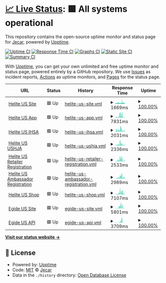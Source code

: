 # [📈 Live Status](https://demo.upptime.js.org): <!--live status--> **🟩 All systems operational**

This repository contains the open-source uptime monitor and status page for [Jecar](https://demo.upptime.js.org), powered by [Upptime](https://github.com/upptime/upptime).

[![Uptime CI](https://github.com/JefteCaro/server-monitor/workflows/Uptime%20CI/badge.svg)](https://github.com/JefteCaro/server-monitor/actions?query=workflow%3A%22Uptime+CI%22)
[![Response Time CI](https://github.com/JefteCaro/server-monitor/workflows/Response%20Time%20CI/badge.svg)](https://github.com/JefteCaro/server-monitor/actions?query=workflow%3A%22Response+Time+CI%22)
[![Graphs CI](https://github.com/JefteCaro/server-monitor/workflows/Graphs%20CI/badge.svg)](https://github.com/JefteCaro/server-monitor/actions?query=workflow%3A%22Graphs+CI%22)
[![Static Site CI](https://github.com/JefteCaro/server-monitor/workflows/Static%20Site%20CI/badge.svg)](https://github.com/JefteCaro/server-monitor/actions?query=workflow%3A%22Static+Site+CI%22)
[![Summary CI](https://github.com/JefteCaro/server-monitor/workflows/Summary%20CI/badge.svg)](https://github.com/JefteCaro/server-monitor/actions?query=workflow%3A%22Summary+CI%22)

With [Upptime](https://upptime.js.org), you can get your own unlimited and free uptime monitor and status page, powered entirely by a GitHub repository. We use [Issues](https://github.com/JefteCaro/server-monitor/issues) as incident reports, [Actions](https://github.com/JefteCaro/server-monitor/actions) as uptime monitors, and [Pages](https://demo.upptime.js.org) for the status page.

<!--start: status pages-->
<!-- This summary is generated by Upptime (https://github.com/upptime/upptime) -->
<!-- Do not edit this manually, your changes will be overwritten -->
<!-- prettier-ignore -->
| URL | Status | History | Response Time | Uptime |
| --- | ------ | ------- | ------------- | ------ |
| <img alt="" src="https://icons.duckduckgo.com/ip3/www.heliteus.com.ico" height="13"> [Helite US Site](https://www.heliteus.com) | 🟩 Up | [helite-us-site.yml](https://github.com/JefteCaro/server-monitor/commits/HEAD/history/helite-us-site.yml) | <details><summary><img alt="Response time graph" src="./graphs/helite-us-site/response-time-week.png" height="20"> 1669ms</summary><br><a href="https://JefteCaro.github.io/server-monitor/history/helite-us-site"><img alt="Response time 1568" src="https://img.shields.io/endpoint?url=https%3A%2F%2Fraw.githubusercontent.com%2FJefteCaro%2Fserver-monitor%2FHEAD%2Fapi%2Fhelite-us-site%2Fresponse-time.json"></a><br><a href="https://JefteCaro.github.io/server-monitor/history/helite-us-site"><img alt="24-hour response time 1475" src="https://img.shields.io/endpoint?url=https%3A%2F%2Fraw.githubusercontent.com%2FJefteCaro%2Fserver-monitor%2FHEAD%2Fapi%2Fhelite-us-site%2Fresponse-time-day.json"></a><br><a href="https://JefteCaro.github.io/server-monitor/history/helite-us-site"><img alt="7-day response time 1669" src="https://img.shields.io/endpoint?url=https%3A%2F%2Fraw.githubusercontent.com%2FJefteCaro%2Fserver-monitor%2FHEAD%2Fapi%2Fhelite-us-site%2Fresponse-time-week.json"></a><br><a href="https://JefteCaro.github.io/server-monitor/history/helite-us-site"><img alt="30-day response time 1568" src="https://img.shields.io/endpoint?url=https%3A%2F%2Fraw.githubusercontent.com%2FJefteCaro%2Fserver-monitor%2FHEAD%2Fapi%2Fhelite-us-site%2Fresponse-time-month.json"></a><br><a href="https://JefteCaro.github.io/server-monitor/history/helite-us-site"><img alt="1-year response time 1568" src="https://img.shields.io/endpoint?url=https%3A%2F%2Fraw.githubusercontent.com%2FJefteCaro%2Fserver-monitor%2FHEAD%2Fapi%2Fhelite-us-site%2Fresponse-time-year.json"></a></details> | <details><summary><a href="https://JefteCaro.github.io/server-monitor/history/helite-us-site">100.00%</a></summary><a href="https://JefteCaro.github.io/server-monitor/history/helite-us-site"><img alt="All-time uptime 100.00%" src="https://img.shields.io/endpoint?url=https%3A%2F%2Fraw.githubusercontent.com%2FJefteCaro%2Fserver-monitor%2FHEAD%2Fapi%2Fhelite-us-site%2Fuptime.json"></a><br><a href="https://JefteCaro.github.io/server-monitor/history/helite-us-site"><img alt="24-hour uptime 100.00%" src="https://img.shields.io/endpoint?url=https%3A%2F%2Fraw.githubusercontent.com%2FJefteCaro%2Fserver-monitor%2FHEAD%2Fapi%2Fhelite-us-site%2Fuptime-day.json"></a><br><a href="https://JefteCaro.github.io/server-monitor/history/helite-us-site"><img alt="7-day uptime 100.00%" src="https://img.shields.io/endpoint?url=https%3A%2F%2Fraw.githubusercontent.com%2FJefteCaro%2Fserver-monitor%2FHEAD%2Fapi%2Fhelite-us-site%2Fuptime-week.json"></a><br><a href="https://JefteCaro.github.io/server-monitor/history/helite-us-site"><img alt="30-day uptime 100.00%" src="https://img.shields.io/endpoint?url=https%3A%2F%2Fraw.githubusercontent.com%2FJefteCaro%2Fserver-monitor%2FHEAD%2Fapi%2Fhelite-us-site%2Fuptime-month.json"></a><br><a href="https://JefteCaro.github.io/server-monitor/history/helite-us-site"><img alt="1-year uptime 100.00%" src="https://img.shields.io/endpoint?url=https%3A%2F%2Fraw.githubusercontent.com%2FJefteCaro%2Fserver-monitor%2FHEAD%2Fapi%2Fhelite-us-site%2Fuptime-year.json"></a></details>
| <img alt="" src="https://icons.duckduckgo.com/ip3/app.heliteus.com.ico" height="13"> [Helite US App](https://app.heliteus.com) | 🟩 Up | [helite-us-app.yml](https://github.com/JefteCaro/server-monitor/commits/HEAD/history/helite-us-app.yml) | <details><summary><img alt="Response time graph" src="./graphs/helite-us-app/response-time-week.png" height="20"> 7831ms</summary><br><a href="https://JefteCaro.github.io/server-monitor/history/helite-us-app"><img alt="Response time 5635" src="https://img.shields.io/endpoint?url=https%3A%2F%2Fraw.githubusercontent.com%2FJefteCaro%2Fserver-monitor%2FHEAD%2Fapi%2Fhelite-us-app%2Fresponse-time.json"></a><br><a href="https://JefteCaro.github.io/server-monitor/history/helite-us-app"><img alt="24-hour response time 4762" src="https://img.shields.io/endpoint?url=https%3A%2F%2Fraw.githubusercontent.com%2FJefteCaro%2Fserver-monitor%2FHEAD%2Fapi%2Fhelite-us-app%2Fresponse-time-day.json"></a><br><a href="https://JefteCaro.github.io/server-monitor/history/helite-us-app"><img alt="7-day response time 7831" src="https://img.shields.io/endpoint?url=https%3A%2F%2Fraw.githubusercontent.com%2FJefteCaro%2Fserver-monitor%2FHEAD%2Fapi%2Fhelite-us-app%2Fresponse-time-week.json"></a><br><a href="https://JefteCaro.github.io/server-monitor/history/helite-us-app"><img alt="30-day response time 5635" src="https://img.shields.io/endpoint?url=https%3A%2F%2Fraw.githubusercontent.com%2FJefteCaro%2Fserver-monitor%2FHEAD%2Fapi%2Fhelite-us-app%2Fresponse-time-month.json"></a><br><a href="https://JefteCaro.github.io/server-monitor/history/helite-us-app"><img alt="1-year response time 5635" src="https://img.shields.io/endpoint?url=https%3A%2F%2Fraw.githubusercontent.com%2FJefteCaro%2Fserver-monitor%2FHEAD%2Fapi%2Fhelite-us-app%2Fresponse-time-year.json"></a></details> | <details><summary><a href="https://JefteCaro.github.io/server-monitor/history/helite-us-app">100.00%</a></summary><a href="https://JefteCaro.github.io/server-monitor/history/helite-us-app"><img alt="All-time uptime 100.00%" src="https://img.shields.io/endpoint?url=https%3A%2F%2Fraw.githubusercontent.com%2FJefteCaro%2Fserver-monitor%2FHEAD%2Fapi%2Fhelite-us-app%2Fuptime.json"></a><br><a href="https://JefteCaro.github.io/server-monitor/history/helite-us-app"><img alt="24-hour uptime 100.00%" src="https://img.shields.io/endpoint?url=https%3A%2F%2Fraw.githubusercontent.com%2FJefteCaro%2Fserver-monitor%2FHEAD%2Fapi%2Fhelite-us-app%2Fuptime-day.json"></a><br><a href="https://JefteCaro.github.io/server-monitor/history/helite-us-app"><img alt="7-day uptime 100.00%" src="https://img.shields.io/endpoint?url=https%3A%2F%2Fraw.githubusercontent.com%2FJefteCaro%2Fserver-monitor%2FHEAD%2Fapi%2Fhelite-us-app%2Fuptime-week.json"></a><br><a href="https://JefteCaro.github.io/server-monitor/history/helite-us-app"><img alt="30-day uptime 100.00%" src="https://img.shields.io/endpoint?url=https%3A%2F%2Fraw.githubusercontent.com%2FJefteCaro%2Fserver-monitor%2FHEAD%2Fapi%2Fhelite-us-app%2Fuptime-month.json"></a><br><a href="https://JefteCaro.github.io/server-monitor/history/helite-us-app"><img alt="1-year uptime 100.00%" src="https://img.shields.io/endpoint?url=https%3A%2F%2Fraw.githubusercontent.com%2FJefteCaro%2Fserver-monitor%2FHEAD%2Fapi%2Fhelite-us-app%2Fuptime-year.json"></a></details>
| <img alt="" src="https://icons.duckduckgo.com/ip3/sponsorship.heliteus.com.ico" height="13"> [Helite US IHSA](https://sponsorship.heliteus.com) | 🟩 Up | [helite-us-ihsa.yml](https://github.com/JefteCaro/server-monitor/commits/HEAD/history/helite-us-ihsa.yml) | <details><summary><img alt="Response time graph" src="./graphs/helite-us-ihsa/response-time-week.png" height="20"> 2031ms</summary><br><a href="https://JefteCaro.github.io/server-monitor/history/helite-us-ihsa"><img alt="Response time 2670" src="https://img.shields.io/endpoint?url=https%3A%2F%2Fraw.githubusercontent.com%2FJefteCaro%2Fserver-monitor%2FHEAD%2Fapi%2Fhelite-us-ihsa%2Fresponse-time.json"></a><br><a href="https://JefteCaro.github.io/server-monitor/history/helite-us-ihsa"><img alt="24-hour response time 2533" src="https://img.shields.io/endpoint?url=https%3A%2F%2Fraw.githubusercontent.com%2FJefteCaro%2Fserver-monitor%2FHEAD%2Fapi%2Fhelite-us-ihsa%2Fresponse-time-day.json"></a><br><a href="https://JefteCaro.github.io/server-monitor/history/helite-us-ihsa"><img alt="7-day response time 2031" src="https://img.shields.io/endpoint?url=https%3A%2F%2Fraw.githubusercontent.com%2FJefteCaro%2Fserver-monitor%2FHEAD%2Fapi%2Fhelite-us-ihsa%2Fresponse-time-week.json"></a><br><a href="https://JefteCaro.github.io/server-monitor/history/helite-us-ihsa"><img alt="30-day response time 2670" src="https://img.shields.io/endpoint?url=https%3A%2F%2Fraw.githubusercontent.com%2FJefteCaro%2Fserver-monitor%2FHEAD%2Fapi%2Fhelite-us-ihsa%2Fresponse-time-month.json"></a><br><a href="https://JefteCaro.github.io/server-monitor/history/helite-us-ihsa"><img alt="1-year response time 2670" src="https://img.shields.io/endpoint?url=https%3A%2F%2Fraw.githubusercontent.com%2FJefteCaro%2Fserver-monitor%2FHEAD%2Fapi%2Fhelite-us-ihsa%2Fresponse-time-year.json"></a></details> | <details><summary><a href="https://JefteCaro.github.io/server-monitor/history/helite-us-ihsa">100.00%</a></summary><a href="https://JefteCaro.github.io/server-monitor/history/helite-us-ihsa"><img alt="All-time uptime 100.00%" src="https://img.shields.io/endpoint?url=https%3A%2F%2Fraw.githubusercontent.com%2FJefteCaro%2Fserver-monitor%2FHEAD%2Fapi%2Fhelite-us-ihsa%2Fuptime.json"></a><br><a href="https://JefteCaro.github.io/server-monitor/history/helite-us-ihsa"><img alt="24-hour uptime 100.00%" src="https://img.shields.io/endpoint?url=https%3A%2F%2Fraw.githubusercontent.com%2FJefteCaro%2Fserver-monitor%2FHEAD%2Fapi%2Fhelite-us-ihsa%2Fuptime-day.json"></a><br><a href="https://JefteCaro.github.io/server-monitor/history/helite-us-ihsa"><img alt="7-day uptime 100.00%" src="https://img.shields.io/endpoint?url=https%3A%2F%2Fraw.githubusercontent.com%2FJefteCaro%2Fserver-monitor%2FHEAD%2Fapi%2Fhelite-us-ihsa%2Fuptime-week.json"></a><br><a href="https://JefteCaro.github.io/server-monitor/history/helite-us-ihsa"><img alt="30-day uptime 100.00%" src="https://img.shields.io/endpoint?url=https%3A%2F%2Fraw.githubusercontent.com%2FJefteCaro%2Fserver-monitor%2FHEAD%2Fapi%2Fhelite-us-ihsa%2Fuptime-month.json"></a><br><a href="https://JefteCaro.github.io/server-monitor/history/helite-us-ihsa"><img alt="1-year uptime 100.00%" src="https://img.shields.io/endpoint?url=https%3A%2F%2Fraw.githubusercontent.com%2FJefteCaro%2Fserver-monitor%2FHEAD%2Fapi%2Fhelite-us-ihsa%2Fuptime-year.json"></a></details>
| <img alt="" src="https://icons.duckduckgo.com/ip3/ushja.heliteus.com.ico" height="13"> [Helite US USHJA](https://ushja.heliteus.com) | 🟩 Up | [helite-us-ushja.yml](https://github.com/JefteCaro/server-monitor/commits/HEAD/history/helite-us-ushja.yml) | <details><summary><img alt="Response time graph" src="./graphs/helite-us-ushja/response-time-week.png" height="20"> 2336ms</summary><br><a href="https://JefteCaro.github.io/server-monitor/history/helite-us-ushja"><img alt="Response time 2206" src="https://img.shields.io/endpoint?url=https%3A%2F%2Fraw.githubusercontent.com%2FJefteCaro%2Fserver-monitor%2FHEAD%2Fapi%2Fhelite-us-ushja%2Fresponse-time.json"></a><br><a href="https://JefteCaro.github.io/server-monitor/history/helite-us-ushja"><img alt="24-hour response time 2569" src="https://img.shields.io/endpoint?url=https%3A%2F%2Fraw.githubusercontent.com%2FJefteCaro%2Fserver-monitor%2FHEAD%2Fapi%2Fhelite-us-ushja%2Fresponse-time-day.json"></a><br><a href="https://JefteCaro.github.io/server-monitor/history/helite-us-ushja"><img alt="7-day response time 2336" src="https://img.shields.io/endpoint?url=https%3A%2F%2Fraw.githubusercontent.com%2FJefteCaro%2Fserver-monitor%2FHEAD%2Fapi%2Fhelite-us-ushja%2Fresponse-time-week.json"></a><br><a href="https://JefteCaro.github.io/server-monitor/history/helite-us-ushja"><img alt="30-day response time 2206" src="https://img.shields.io/endpoint?url=https%3A%2F%2Fraw.githubusercontent.com%2FJefteCaro%2Fserver-monitor%2FHEAD%2Fapi%2Fhelite-us-ushja%2Fresponse-time-month.json"></a><br><a href="https://JefteCaro.github.io/server-monitor/history/helite-us-ushja"><img alt="1-year response time 2206" src="https://img.shields.io/endpoint?url=https%3A%2F%2Fraw.githubusercontent.com%2FJefteCaro%2Fserver-monitor%2FHEAD%2Fapi%2Fhelite-us-ushja%2Fresponse-time-year.json"></a></details> | <details><summary><a href="https://JefteCaro.github.io/server-monitor/history/helite-us-ushja">100.00%</a></summary><a href="https://JefteCaro.github.io/server-monitor/history/helite-us-ushja"><img alt="All-time uptime 100.00%" src="https://img.shields.io/endpoint?url=https%3A%2F%2Fraw.githubusercontent.com%2FJefteCaro%2Fserver-monitor%2FHEAD%2Fapi%2Fhelite-us-ushja%2Fuptime.json"></a><br><a href="https://JefteCaro.github.io/server-monitor/history/helite-us-ushja"><img alt="24-hour uptime 100.00%" src="https://img.shields.io/endpoint?url=https%3A%2F%2Fraw.githubusercontent.com%2FJefteCaro%2Fserver-monitor%2FHEAD%2Fapi%2Fhelite-us-ushja%2Fuptime-day.json"></a><br><a href="https://JefteCaro.github.io/server-monitor/history/helite-us-ushja"><img alt="7-day uptime 100.00%" src="https://img.shields.io/endpoint?url=https%3A%2F%2Fraw.githubusercontent.com%2FJefteCaro%2Fserver-monitor%2FHEAD%2Fapi%2Fhelite-us-ushja%2Fuptime-week.json"></a><br><a href="https://JefteCaro.github.io/server-monitor/history/helite-us-ushja"><img alt="30-day uptime 100.00%" src="https://img.shields.io/endpoint?url=https%3A%2F%2Fraw.githubusercontent.com%2FJefteCaro%2Fserver-monitor%2FHEAD%2Fapi%2Fhelite-us-ushja%2Fuptime-month.json"></a><br><a href="https://JefteCaro.github.io/server-monitor/history/helite-us-ushja"><img alt="1-year uptime 100.00%" src="https://img.shields.io/endpoint?url=https%3A%2F%2Fraw.githubusercontent.com%2FJefteCaro%2Fserver-monitor%2FHEAD%2Fapi%2Fhelite-us-ushja%2Fuptime-year.json"></a></details>
| <img alt="" src="https://icons.duckduckgo.com/ip3/retailer.heliteus.com.ico" height="13"> [Helite US Retailer Registration](https://retailer.heliteus.com) | 🟩 Up | [helite-us-retailer-registration.yml](https://github.com/JefteCaro/server-monitor/commits/HEAD/history/helite-us-retailer-registration.yml) | <details><summary><img alt="Response time graph" src="./graphs/helite-us-retailer-registration/response-time-week.png" height="20"> 2533ms</summary><br><a href="https://JefteCaro.github.io/server-monitor/history/helite-us-retailer-registration"><img alt="Response time 2265" src="https://img.shields.io/endpoint?url=https%3A%2F%2Fraw.githubusercontent.com%2FJefteCaro%2Fserver-monitor%2FHEAD%2Fapi%2Fhelite-us-retailer-registration%2Fresponse-time.json"></a><br><a href="https://JefteCaro.github.io/server-monitor/history/helite-us-retailer-registration"><img alt="24-hour response time 2613" src="https://img.shields.io/endpoint?url=https%3A%2F%2Fraw.githubusercontent.com%2FJefteCaro%2Fserver-monitor%2FHEAD%2Fapi%2Fhelite-us-retailer-registration%2Fresponse-time-day.json"></a><br><a href="https://JefteCaro.github.io/server-monitor/history/helite-us-retailer-registration"><img alt="7-day response time 2533" src="https://img.shields.io/endpoint?url=https%3A%2F%2Fraw.githubusercontent.com%2FJefteCaro%2Fserver-monitor%2FHEAD%2Fapi%2Fhelite-us-retailer-registration%2Fresponse-time-week.json"></a><br><a href="https://JefteCaro.github.io/server-monitor/history/helite-us-retailer-registration"><img alt="30-day response time 2265" src="https://img.shields.io/endpoint?url=https%3A%2F%2Fraw.githubusercontent.com%2FJefteCaro%2Fserver-monitor%2FHEAD%2Fapi%2Fhelite-us-retailer-registration%2Fresponse-time-month.json"></a><br><a href="https://JefteCaro.github.io/server-monitor/history/helite-us-retailer-registration"><img alt="1-year response time 2265" src="https://img.shields.io/endpoint?url=https%3A%2F%2Fraw.githubusercontent.com%2FJefteCaro%2Fserver-monitor%2FHEAD%2Fapi%2Fhelite-us-retailer-registration%2Fresponse-time-year.json"></a></details> | <details><summary><a href="https://JefteCaro.github.io/server-monitor/history/helite-us-retailer-registration">100.00%</a></summary><a href="https://JefteCaro.github.io/server-monitor/history/helite-us-retailer-registration"><img alt="All-time uptime 100.00%" src="https://img.shields.io/endpoint?url=https%3A%2F%2Fraw.githubusercontent.com%2FJefteCaro%2Fserver-monitor%2FHEAD%2Fapi%2Fhelite-us-retailer-registration%2Fuptime.json"></a><br><a href="https://JefteCaro.github.io/server-monitor/history/helite-us-retailer-registration"><img alt="24-hour uptime 100.00%" src="https://img.shields.io/endpoint?url=https%3A%2F%2Fraw.githubusercontent.com%2FJefteCaro%2Fserver-monitor%2FHEAD%2Fapi%2Fhelite-us-retailer-registration%2Fuptime-day.json"></a><br><a href="https://JefteCaro.github.io/server-monitor/history/helite-us-retailer-registration"><img alt="7-day uptime 100.00%" src="https://img.shields.io/endpoint?url=https%3A%2F%2Fraw.githubusercontent.com%2FJefteCaro%2Fserver-monitor%2FHEAD%2Fapi%2Fhelite-us-retailer-registration%2Fuptime-week.json"></a><br><a href="https://JefteCaro.github.io/server-monitor/history/helite-us-retailer-registration"><img alt="30-day uptime 100.00%" src="https://img.shields.io/endpoint?url=https%3A%2F%2Fraw.githubusercontent.com%2FJefteCaro%2Fserver-monitor%2FHEAD%2Fapi%2Fhelite-us-retailer-registration%2Fuptime-month.json"></a><br><a href="https://JefteCaro.github.io/server-monitor/history/helite-us-retailer-registration"><img alt="1-year uptime 100.00%" src="https://img.shields.io/endpoint?url=https%3A%2F%2Fraw.githubusercontent.com%2FJefteCaro%2Fserver-monitor%2FHEAD%2Fapi%2Fhelite-us-retailer-registration%2Fuptime-year.json"></a></details>
| <img alt="" src="https://icons.duckduckgo.com/ip3/ambassador.heliteus.com.ico" height="13"> [Helite US Ambassador Registration](https://ambassador.heliteus.com) | 🟩 Up | [helite-us-ambassador-registration.yml](https://github.com/JefteCaro/server-monitor/commits/HEAD/history/helite-us-ambassador-registration.yml) | <details><summary><img alt="Response time graph" src="./graphs/helite-us-ambassador-registration/response-time-week.png" height="20"> 2989ms</summary><br><a href="https://JefteCaro.github.io/server-monitor/history/helite-us-ambassador-registration"><img alt="Response time 2465" src="https://img.shields.io/endpoint?url=https%3A%2F%2Fraw.githubusercontent.com%2FJefteCaro%2Fserver-monitor%2FHEAD%2Fapi%2Fhelite-us-ambassador-registration%2Fresponse-time.json"></a><br><a href="https://JefteCaro.github.io/server-monitor/history/helite-us-ambassador-registration"><img alt="24-hour response time 2657" src="https://img.shields.io/endpoint?url=https%3A%2F%2Fraw.githubusercontent.com%2FJefteCaro%2Fserver-monitor%2FHEAD%2Fapi%2Fhelite-us-ambassador-registration%2Fresponse-time-day.json"></a><br><a href="https://JefteCaro.github.io/server-monitor/history/helite-us-ambassador-registration"><img alt="7-day response time 2989" src="https://img.shields.io/endpoint?url=https%3A%2F%2Fraw.githubusercontent.com%2FJefteCaro%2Fserver-monitor%2FHEAD%2Fapi%2Fhelite-us-ambassador-registration%2Fresponse-time-week.json"></a><br><a href="https://JefteCaro.github.io/server-monitor/history/helite-us-ambassador-registration"><img alt="30-day response time 2465" src="https://img.shields.io/endpoint?url=https%3A%2F%2Fraw.githubusercontent.com%2FJefteCaro%2Fserver-monitor%2FHEAD%2Fapi%2Fhelite-us-ambassador-registration%2Fresponse-time-month.json"></a><br><a href="https://JefteCaro.github.io/server-monitor/history/helite-us-ambassador-registration"><img alt="1-year response time 2465" src="https://img.shields.io/endpoint?url=https%3A%2F%2Fraw.githubusercontent.com%2FJefteCaro%2Fserver-monitor%2FHEAD%2Fapi%2Fhelite-us-ambassador-registration%2Fresponse-time-year.json"></a></details> | <details><summary><a href="https://JefteCaro.github.io/server-monitor/history/helite-us-ambassador-registration">100.00%</a></summary><a href="https://JefteCaro.github.io/server-monitor/history/helite-us-ambassador-registration"><img alt="All-time uptime 100.00%" src="https://img.shields.io/endpoint?url=https%3A%2F%2Fraw.githubusercontent.com%2FJefteCaro%2Fserver-monitor%2FHEAD%2Fapi%2Fhelite-us-ambassador-registration%2Fuptime.json"></a><br><a href="https://JefteCaro.github.io/server-monitor/history/helite-us-ambassador-registration"><img alt="24-hour uptime 100.00%" src="https://img.shields.io/endpoint?url=https%3A%2F%2Fraw.githubusercontent.com%2FJefteCaro%2Fserver-monitor%2FHEAD%2Fapi%2Fhelite-us-ambassador-registration%2Fuptime-day.json"></a><br><a href="https://JefteCaro.github.io/server-monitor/history/helite-us-ambassador-registration"><img alt="7-day uptime 100.00%" src="https://img.shields.io/endpoint?url=https%3A%2F%2Fraw.githubusercontent.com%2FJefteCaro%2Fserver-monitor%2FHEAD%2Fapi%2Fhelite-us-ambassador-registration%2Fuptime-week.json"></a><br><a href="https://JefteCaro.github.io/server-monitor/history/helite-us-ambassador-registration"><img alt="30-day uptime 100.00%" src="https://img.shields.io/endpoint?url=https%3A%2F%2Fraw.githubusercontent.com%2FJefteCaro%2Fserver-monitor%2FHEAD%2Fapi%2Fhelite-us-ambassador-registration%2Fuptime-month.json"></a><br><a href="https://JefteCaro.github.io/server-monitor/history/helite-us-ambassador-registration"><img alt="1-year uptime 100.00%" src="https://img.shields.io/endpoint?url=https%3A%2F%2Fraw.githubusercontent.com%2FJefteCaro%2Fserver-monitor%2FHEAD%2Fapi%2Fhelite-us-ambassador-registration%2Fuptime-year.json"></a></details>
| <img alt="" src="https://icons.duckduckgo.com/ip3/shop.heliteus.com.ico" height="13"> [Helite US Shop](https://shop.heliteus.com) | 🟩 Up | [helite-us-shop.yml](https://github.com/JefteCaro/server-monitor/commits/HEAD/history/helite-us-shop.yml) | <details><summary><img alt="Response time graph" src="./graphs/helite-us-shop/response-time-week.png" height="20"> 7107ms</summary><br><a href="https://JefteCaro.github.io/server-monitor/history/helite-us-shop"><img alt="Response time 4067" src="https://img.shields.io/endpoint?url=https%3A%2F%2Fraw.githubusercontent.com%2FJefteCaro%2Fserver-monitor%2FHEAD%2Fapi%2Fhelite-us-shop%2Fresponse-time.json"></a><br><a href="https://JefteCaro.github.io/server-monitor/history/helite-us-shop"><img alt="24-hour response time 2674" src="https://img.shields.io/endpoint?url=https%3A%2F%2Fraw.githubusercontent.com%2FJefteCaro%2Fserver-monitor%2FHEAD%2Fapi%2Fhelite-us-shop%2Fresponse-time-day.json"></a><br><a href="https://JefteCaro.github.io/server-monitor/history/helite-us-shop"><img alt="7-day response time 7107" src="https://img.shields.io/endpoint?url=https%3A%2F%2Fraw.githubusercontent.com%2FJefteCaro%2Fserver-monitor%2FHEAD%2Fapi%2Fhelite-us-shop%2Fresponse-time-week.json"></a><br><a href="https://JefteCaro.github.io/server-monitor/history/helite-us-shop"><img alt="30-day response time 4067" src="https://img.shields.io/endpoint?url=https%3A%2F%2Fraw.githubusercontent.com%2FJefteCaro%2Fserver-monitor%2FHEAD%2Fapi%2Fhelite-us-shop%2Fresponse-time-month.json"></a><br><a href="https://JefteCaro.github.io/server-monitor/history/helite-us-shop"><img alt="1-year response time 4067" src="https://img.shields.io/endpoint?url=https%3A%2F%2Fraw.githubusercontent.com%2FJefteCaro%2Fserver-monitor%2FHEAD%2Fapi%2Fhelite-us-shop%2Fresponse-time-year.json"></a></details> | <details><summary><a href="https://JefteCaro.github.io/server-monitor/history/helite-us-shop">100.00%</a></summary><a href="https://JefteCaro.github.io/server-monitor/history/helite-us-shop"><img alt="All-time uptime 100.00%" src="https://img.shields.io/endpoint?url=https%3A%2F%2Fraw.githubusercontent.com%2FJefteCaro%2Fserver-monitor%2FHEAD%2Fapi%2Fhelite-us-shop%2Fuptime.json"></a><br><a href="https://JefteCaro.github.io/server-monitor/history/helite-us-shop"><img alt="24-hour uptime 100.00%" src="https://img.shields.io/endpoint?url=https%3A%2F%2Fraw.githubusercontent.com%2FJefteCaro%2Fserver-monitor%2FHEAD%2Fapi%2Fhelite-us-shop%2Fuptime-day.json"></a><br><a href="https://JefteCaro.github.io/server-monitor/history/helite-us-shop"><img alt="7-day uptime 100.00%" src="https://img.shields.io/endpoint?url=https%3A%2F%2Fraw.githubusercontent.com%2FJefteCaro%2Fserver-monitor%2FHEAD%2Fapi%2Fhelite-us-shop%2Fuptime-week.json"></a><br><a href="https://JefteCaro.github.io/server-monitor/history/helite-us-shop"><img alt="30-day uptime 100.00%" src="https://img.shields.io/endpoint?url=https%3A%2F%2Fraw.githubusercontent.com%2FJefteCaro%2Fserver-monitor%2FHEAD%2Fapi%2Fhelite-us-shop%2Fuptime-month.json"></a><br><a href="https://JefteCaro.github.io/server-monitor/history/helite-us-shop"><img alt="1-year uptime 100.00%" src="https://img.shields.io/endpoint?url=https%3A%2F%2Fraw.githubusercontent.com%2FJefteCaro%2Fserver-monitor%2FHEAD%2Fapi%2Fhelite-us-shop%2Fuptime-year.json"></a></details>
| <img alt="" src="https://icons.duckduckgo.com/ip3/www.egideus.com.ico" height="13"> [Egide US Site](https://www.egideus.com) | 🟩 Up | [egide-us-site.yml](https://github.com/JefteCaro/server-monitor/commits/HEAD/history/egide-us-site.yml) | <details><summary><img alt="Response time graph" src="./graphs/egide-us-site/response-time-week.png" height="20"> 5801ms</summary><br><a href="https://JefteCaro.github.io/server-monitor/history/egide-us-site"><img alt="Response time 2778" src="https://img.shields.io/endpoint?url=https%3A%2F%2Fraw.githubusercontent.com%2FJefteCaro%2Fserver-monitor%2FHEAD%2Fapi%2Fegide-us-site%2Fresponse-time.json"></a><br><a href="https://JefteCaro.github.io/server-monitor/history/egide-us-site"><img alt="24-hour response time 900" src="https://img.shields.io/endpoint?url=https%3A%2F%2Fraw.githubusercontent.com%2FJefteCaro%2Fserver-monitor%2FHEAD%2Fapi%2Fegide-us-site%2Fresponse-time-day.json"></a><br><a href="https://JefteCaro.github.io/server-monitor/history/egide-us-site"><img alt="7-day response time 5801" src="https://img.shields.io/endpoint?url=https%3A%2F%2Fraw.githubusercontent.com%2FJefteCaro%2Fserver-monitor%2FHEAD%2Fapi%2Fegide-us-site%2Fresponse-time-week.json"></a><br><a href="https://JefteCaro.github.io/server-monitor/history/egide-us-site"><img alt="30-day response time 2778" src="https://img.shields.io/endpoint?url=https%3A%2F%2Fraw.githubusercontent.com%2FJefteCaro%2Fserver-monitor%2FHEAD%2Fapi%2Fegide-us-site%2Fresponse-time-month.json"></a><br><a href="https://JefteCaro.github.io/server-monitor/history/egide-us-site"><img alt="1-year response time 2778" src="https://img.shields.io/endpoint?url=https%3A%2F%2Fraw.githubusercontent.com%2FJefteCaro%2Fserver-monitor%2FHEAD%2Fapi%2Fegide-us-site%2Fresponse-time-year.json"></a></details> | <details><summary><a href="https://JefteCaro.github.io/server-monitor/history/egide-us-site">100.00%</a></summary><a href="https://JefteCaro.github.io/server-monitor/history/egide-us-site"><img alt="All-time uptime 100.00%" src="https://img.shields.io/endpoint?url=https%3A%2F%2Fraw.githubusercontent.com%2FJefteCaro%2Fserver-monitor%2FHEAD%2Fapi%2Fegide-us-site%2Fuptime.json"></a><br><a href="https://JefteCaro.github.io/server-monitor/history/egide-us-site"><img alt="24-hour uptime 100.00%" src="https://img.shields.io/endpoint?url=https%3A%2F%2Fraw.githubusercontent.com%2FJefteCaro%2Fserver-monitor%2FHEAD%2Fapi%2Fegide-us-site%2Fuptime-day.json"></a><br><a href="https://JefteCaro.github.io/server-monitor/history/egide-us-site"><img alt="7-day uptime 100.00%" src="https://img.shields.io/endpoint?url=https%3A%2F%2Fraw.githubusercontent.com%2FJefteCaro%2Fserver-monitor%2FHEAD%2Fapi%2Fegide-us-site%2Fuptime-week.json"></a><br><a href="https://JefteCaro.github.io/server-monitor/history/egide-us-site"><img alt="30-day uptime 100.00%" src="https://img.shields.io/endpoint?url=https%3A%2F%2Fraw.githubusercontent.com%2FJefteCaro%2Fserver-monitor%2FHEAD%2Fapi%2Fegide-us-site%2Fuptime-month.json"></a><br><a href="https://JefteCaro.github.io/server-monitor/history/egide-us-site"><img alt="1-year uptime 100.00%" src="https://img.shields.io/endpoint?url=https%3A%2F%2Fraw.githubusercontent.com%2FJefteCaro%2Fserver-monitor%2FHEAD%2Fapi%2Fegide-us-site%2Fuptime-year.json"></a></details>
| <img alt="" src="https://icons.duckduckgo.com/ip3/api.egideus.com.ico" height="13"> [Egide US API](https://api.egideus.com) | 🟩 Up | [egide-us-api.yml](https://github.com/JefteCaro/server-monitor/commits/HEAD/history/egide-us-api.yml) | <details><summary><img alt="Response time graph" src="./graphs/egide-us-api/response-time-week.png" height="20"> 3709ms</summary><br><a href="https://JefteCaro.github.io/server-monitor/history/egide-us-api"><img alt="Response time 1308" src="https://img.shields.io/endpoint?url=https%3A%2F%2Fraw.githubusercontent.com%2FJefteCaro%2Fserver-monitor%2FHEAD%2Fapi%2Fegide-us-api%2Fresponse-time.json"></a><br><a href="https://JefteCaro.github.io/server-monitor/history/egide-us-api"><img alt="24-hour response time 465" src="https://img.shields.io/endpoint?url=https%3A%2F%2Fraw.githubusercontent.com%2FJefteCaro%2Fserver-monitor%2FHEAD%2Fapi%2Fegide-us-api%2Fresponse-time-day.json"></a><br><a href="https://JefteCaro.github.io/server-monitor/history/egide-us-api"><img alt="7-day response time 3709" src="https://img.shields.io/endpoint?url=https%3A%2F%2Fraw.githubusercontent.com%2FJefteCaro%2Fserver-monitor%2FHEAD%2Fapi%2Fegide-us-api%2Fresponse-time-week.json"></a><br><a href="https://JefteCaro.github.io/server-monitor/history/egide-us-api"><img alt="30-day response time 1308" src="https://img.shields.io/endpoint?url=https%3A%2F%2Fraw.githubusercontent.com%2FJefteCaro%2Fserver-monitor%2FHEAD%2Fapi%2Fegide-us-api%2Fresponse-time-month.json"></a><br><a href="https://JefteCaro.github.io/server-monitor/history/egide-us-api"><img alt="1-year response time 1308" src="https://img.shields.io/endpoint?url=https%3A%2F%2Fraw.githubusercontent.com%2FJefteCaro%2Fserver-monitor%2FHEAD%2Fapi%2Fegide-us-api%2Fresponse-time-year.json"></a></details> | <details><summary><a href="https://JefteCaro.github.io/server-monitor/history/egide-us-api">100.00%</a></summary><a href="https://JefteCaro.github.io/server-monitor/history/egide-us-api"><img alt="All-time uptime 100.00%" src="https://img.shields.io/endpoint?url=https%3A%2F%2Fraw.githubusercontent.com%2FJefteCaro%2Fserver-monitor%2FHEAD%2Fapi%2Fegide-us-api%2Fuptime.json"></a><br><a href="https://JefteCaro.github.io/server-monitor/history/egide-us-api"><img alt="24-hour uptime 100.00%" src="https://img.shields.io/endpoint?url=https%3A%2F%2Fraw.githubusercontent.com%2FJefteCaro%2Fserver-monitor%2FHEAD%2Fapi%2Fegide-us-api%2Fuptime-day.json"></a><br><a href="https://JefteCaro.github.io/server-monitor/history/egide-us-api"><img alt="7-day uptime 100.00%" src="https://img.shields.io/endpoint?url=https%3A%2F%2Fraw.githubusercontent.com%2FJefteCaro%2Fserver-monitor%2FHEAD%2Fapi%2Fegide-us-api%2Fuptime-week.json"></a><br><a href="https://JefteCaro.github.io/server-monitor/history/egide-us-api"><img alt="30-day uptime 100.00%" src="https://img.shields.io/endpoint?url=https%3A%2F%2Fraw.githubusercontent.com%2FJefteCaro%2Fserver-monitor%2FHEAD%2Fapi%2Fegide-us-api%2Fuptime-month.json"></a><br><a href="https://JefteCaro.github.io/server-monitor/history/egide-us-api"><img alt="1-year uptime 100.00%" src="https://img.shields.io/endpoint?url=https%3A%2F%2Fraw.githubusercontent.com%2FJefteCaro%2Fserver-monitor%2FHEAD%2Fapi%2Fegide-us-api%2Fuptime-year.json"></a></details>

<!--end: status pages-->

[**Visit our status website →**](https://JefteCaro.github.io/server-monitor)

## 📄 License

- Powered by: [Upptime](https://github.com/upptime/upptime)
- Code: [MIT](./LICENSE) © [Jecar](https://github.com/JefteCaro/server-monitor)
- Data in the `./history` directory: [Open Database License](https://opendatacommons.org/licenses/odbl/1-0/)
